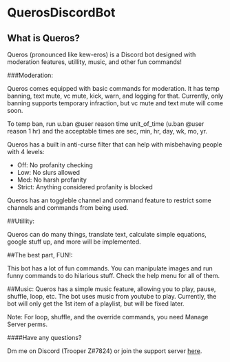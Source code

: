 # QuerosDiscordBot

## What is Queros?
Queros (pronounced like kew-eros) is a Discord bot designed with moderation features, utillity, music, and other fun commands! 

###Moderation:

Queros comes equipped with basic commands for moderation. It has temp banning, text mute, vc mute, kick, warn, and logging for that. Currently, only banning supports temporary infraction, but vc mute and text mute will come soon.

To temp ban, run u.ban @user reason time unit_of_time (u.ban @user reason 1 hr) and the acceptable times are sec, min, hr, day, wk, mo, yr.

Queros has a built in anti-curse filter that can help with misbehaving people with 4 levels:
- Off: No profanity checking
- Low: No slurs allowed
- Med: No harsh profanity
- Strict: Anything considered profanity is blocked

Queros has an toggleble channel and command feature to restrict some channels and commands from being used. 


##Utillity: 

Queros can do many things, translate text, calculate simple equations, google stuff up, and more will be implemented.

##The best part, FUN!:

This bot has a lot of fun commands. You can manipulate images and run funny commands to do hilarious stuff. Check the help menu for all of them.


##Music: Queros has a simple music feature, allowing you to play, pause, shuffle, loop, etc. The bot uses music from youtube to play. Currently, the bot will only get the 1st item of a playlist, but will be fixed later.

Note: For loop, shuffle, and the override commands, you need Manage Server perms. 


####Have any questions?

Dm me on Discord (Trooper Z#7824) or join the support server [here](https://discord.gg/7qvsUCBZ8W).
